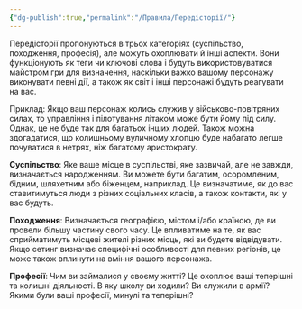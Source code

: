 ```yaml
---
{"dg-publish":true,"permalink":"/Правила/Передісторії/"}
---
```


Передісторії пропонуються в трьох категоріях (суспільство, походження, професія), але можуть охоплювати й інші аспекти. Вони функціонують як теги чи ключові слова і будуть використовуватися майстром гри для визначення, наскільки важко вашому персонажу виконувати певні дії, а також як світ і інші персонажі будуть реагувати на вас.

Приклад: Якщо ваш персонаж колись служив у військово-повітряних силах, то управління і пілотування літаком може бути йому під силу. Однак, це не буде так для багатьох інших людей. Також можна здогадатися, що колишньому вуличному хлопцю буде набагато легше почуватися в нетрях, ніж багатому аристократу.

**Суспільство**: Яке ваше місце в суспільстві, яке зазвичай, але не завжди, визначається народженням. Ви можете бути багатим, осоромленим, бідним, шляхетним або біженцем, наприклад. Це визначатиме, як до вас ставитимуться люди з різних соціальних класів, а також контакти, які у вас будуть.

**Походження**: Визначається географією, містом і/або країною, де ви провели більшу частину свого часу. Це впливатиме на те, як вас сприйматимуть місцеві жителі різних місць, які ви будете відвідувати. Якщо сетинг визначає специфічні особливості для певних регіонів, це може також вплинути на вміння вашого персонажа.

**Професії**: Чим ви займалися у своєму житті? Це охоплює ваші теперішні та колишні діяльності. В яку школу ви ходили? Ви служили в армії? Якими були ваші професії, минулі та теперішні?